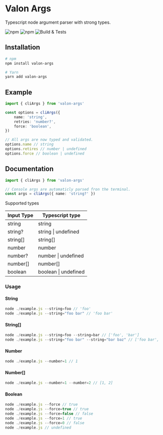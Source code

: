 # Valon Args

Typescript node argument parser with strong types.

![npm](https://img.shields.io/npm/v/valon-args) ![npm](https://img.shields.io/npm/dt/valon-args)
![Build & Tests](https://github.com/stefanoruth/valon-args/workflows/Build%20&%20Tests/badge.svg?branch=master)

## Installation

```sh
# npm
npm install valon-args

# Yarn
yarn add valon-args
```

## Example

```ts
import { cliArgs } from 'valon-args'

const options = cliArgs({
    name: 'string',
    retries: 'number?',
    force: 'boolean',
})

// All args are now typed and validated.
options.name // string
options.retires // number | undefined
options.force // boolean | undefined
```

## Documentation

```ts
import { cliArgs } from 'valon-args'

// Console args are automaticly parsed fron the terminal.
const args = cliArgs({ name: 'string?' })
```

Supported types

| Input Type | Typescript type      |
| ---------- | -------------------- |
| string     | string               |
| string?    | string \| undefined  |
| string[]   | string[]             |
| number     | number               |
| number?    | number \| undefined  |
| number[]   | number[]             |
| boolean    | boolean \| undefined |

### Usage

#### String

```ts
node ./example.js --string=foo // 'foo'
node ./example.js --string="foo bar" // 'foo bar'
```

#### String[]

```ts
node ./example.js --string=foo --string=bar // ['foo', 'bar']
node ./example.js --string="foo bar" --string="bar baz" // ['foo bar', 'bar baz']
```

#### Number

```ts
node ./example.js --number=1 // 1
```

#### Number[]

```ts
node ./example.js --number=1 --number=2 // [1, 2]
```

#### Boolean

```ts
node ./example.js --force // true
node ./example.js --force=true // true
node ./example.js --force=false // false
node ./example.js --force=1 // true
node ./example.js --force=0 // false
node ./example.js // undefined
```
